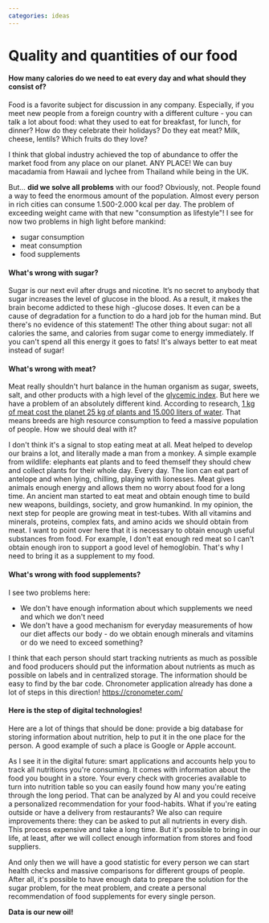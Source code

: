 ```yaml
---
categories: ideas
---
```

# Quality and quantities of our food

#### How many calories do we need to eat every day and what should they consist of? 

Food is a favorite subject for discussion in any company. Especially, if you meet new people from
 a foreign country with a different culture - you can talk a lot about food: what they used to
  eat for breakfast, for lunch, for dinner? How do they celebrate their holidays? Do they eat
   meat? Milk, cheese, lentils? Which fruits do they love?

I think that global industry achieved the top of abundance to offer the market food from any
 place on our planet. ANY PLACE! We can buy macadamia from Hawaii and lychee from Thailand while
  being in the UK.

But... **did we solve all problems** with our food? Obviously, not. People found a way to feed the enormous amount of the population. Almost every person in rich cities can consume 1.500-2.000 kcal per day. The problem of exceeding weight came with that new "consumption as lifestyle"! I see for now two problems in high light before mankind:
- sugar consumption
- meat consumption 
- food supplements

#### What's wrong with sugar?

Sugar is our next evil after drugs and nicotine. It’s no secret to anybody that sugar increases the
 level of glucose in the blood. As a result, it makes the brain become addicted to these high
 -glucose doses. It even can be a cause of degradation for a function to do a hard job for the
  human mind. But there's no evidence of this statement! 
The other thing about sugar: not all calories the same, and calories from sugar come to energy
 immediately. If you can't spend all this energy it goes to fats! It's always better to eat meat
  instead of sugar!

#### What's wrong with meat? 

Meat really shouldn't hurt balance in the human organism as sugar, sweets, salt, and other
 products with a high level of the [glycemic index](https://www.nhs.uk/common-health-questions/food-and-diet/what-is-the-glycaemic-index-gi/).
But here we have a problem of an absolutely different kind. According to research, [1 kg of meat
 cost the planet 25 kg of plants and 15.000 liters of water](http://waterfootprint.org/media/downloads/Report-48-WaterFootprint-AnimalProducts-Vol1_1.pdf).
That means breeds are high resource consumption to feed a massive population of people. How we should deal with it?

I don't think it's a signal to stop eating meat at all. Meat helped to develop our brains a lot, and
 literally made a man from a monkey. A simple example from wildlife: elephants eat plants and to
  feed themself they should chew and collect plants for their whole day. Every day. The lion can
   eat part of antelope and when lying, chilling, playing with lionesses. Meat gives animals
    enough energy and allows them no worry about food for a long time. An ancient man started to
     eat meat and obtain enough time to build new weapons, buildings, society, and grow humankind.
      In my opinion, the next step for people are growing meat in test-tubes. With all vitamins and
       minerals, proteins, complex fats, and amino acids we should obtain from meat. I want to point over here that it is necessary to obtain enough useful substances from food. For example, I don't eat enough red meat so I can't obtain enough iron to support a good level of hemoglobin. That's why I need to bring it as a supplement to my food.

#### What's wrong with food supplements?

I see two problems here:
- We don't have enough information about which supplements we need and which we don't need
- We don't have a good mechanism for everyday measurements of how our diet affects our body - do
 we obtain enough minerals and vitamins or do we need to exceed something?

I think that each person should start tracking nutrients as much as possible and food producers
 should put the information about nutrients as much as possible on labels and in centralized storage. The information should be easy to find by the bar code. Chronometer application already has done a lot of steps in this direction! https://cronometer.com/ 

#### Here is the step of digital technologies!
 Here are a lot of things that should be done: provide
 a big database for storing information about nutrition, help to put it in the one place for the person. A good example of such a place is Google or Apple account.

As I see it in the digital future: smart applications and accounts help you to track all
 nutritions you're consuming. It comes with information about the food you bought in a store. Your every
  check with groceries available to turn into nutrition table so you can easily found how many you're eating through the long period. That can be analyzed by AI and you could receive a personalized recommendation for your food-habits. What if you're eating outside or have a delivery from restaurants? We also can require improvements there: they can be asked to put all nutrients in every dish. This process expensive and take a long time. But it's possible to bring in our life, at least, after we will collect enough information from stores and food suppliers.

And only then we will have a good statistic for every person we can start health checks and massive comparisons for different groups of people. After all, it's possible to have enough data to prepare the solution for the sugar problem, for the meat problem, and create a personal recommendation of food supplements for every single person. 

**Data is our new oil!** 
